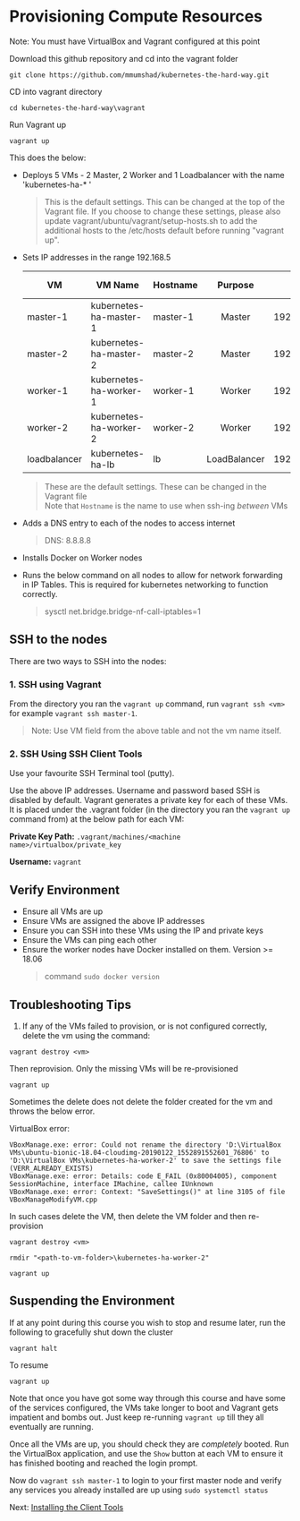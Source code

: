 # Provisioning Compute Resources

Note: You must have VirtualBox and Vagrant configured at this point

Download this github repository and cd into the vagrant folder

`git clone https://github.com/mmumshad/kubernetes-the-hard-way.git`

CD into vagrant directory

`cd kubernetes-the-hard-way\vagrant`

Run Vagrant up

`vagrant up`


This does the below:

- Deploys 5 VMs - 2 Master, 2 Worker and 1 Loadbalancer with the name 'kubernetes-ha-* '
    > This is the default settings. This can be changed at the top of the Vagrant file.
    > If you choose to change these settings, please also update vagrant/ubuntu/vagrant/setup-hosts.sh
    > to add the additional hosts to the /etc/hosts default before running "vagrant up".

- Sets IP addresses in the range 192.168.5

    | VM            |  VM Name               | Hostname |  Purpose       | IP           | Forwarded Port   |
    | ------------  | ---------------------- | -------- | :-------------:| ------------:| ----------------:|
    | master-1      | kubernetes-ha-master-1 | master-1 |  Master        | 192.168.5.11 |     2711         |
    | master-2      | kubernetes-ha-master-2 | master-2 |  Master        | 192.168.5.12 |     2712         |
    | worker-1      | kubernetes-ha-worker-1 | worker-1 |  Worker        | 192.168.5.21 |     2721         |
    | worker-2      | kubernetes-ha-worker-2 | worker-2 |  Worker        | 192.168.5.22 |     2722         |
    | loadbalancer  | kubernetes-ha-lb       | lb       |  LoadBalancer  | 192.168.5.30 |     2730         |

    > These are the default settings. These can be changed in the Vagrant file<br>Note that `Hostname` is the name to use when ssh-ing *between* VMs


- Adds a DNS entry to each of the nodes to access internet
    > DNS: 8.8.8.8

- Installs Docker on Worker nodes
- Runs the below command on all nodes to allow for network forwarding in IP Tables.
  This is required for kubernetes networking to function correctly.
    > sysctl net.bridge.bridge-nf-call-iptables=1


## SSH to the nodes

There are two ways to SSH into the nodes:

### 1. SSH using Vagrant

  From the directory you ran the `vagrant up` command, run `vagrant ssh <vm>` for example `vagrant ssh master-1`.
  > Note: Use VM field from the above table and not the vm name itself.

### 2. SSH Using SSH Client Tools

Use your favourite SSH Terminal tool (putty).

Use the above IP addresses. Username and password based SSH is disabled by default.
Vagrant generates a private key for each of these VMs. It is placed under the .vagrant folder (in the directory you ran the `vagrant up` command from) at the below path for each VM:

**Private Key Path:** `.vagrant/machines/<machine name>/virtualbox/private_key`

**Username:** `vagrant`


## Verify Environment

- Ensure all VMs are up
- Ensure VMs are assigned the above IP addresses
- Ensure you can SSH into these VMs using the IP and private keys
- Ensure the VMs can ping each other
- Ensure the worker nodes have Docker installed on them. Version >= 18.06
  > command `sudo docker version`

## Troubleshooting Tips

1. If any of the VMs failed to provision, or is not configured correctly, delete the vm using the command:

`vagrant destroy <vm>`

Then reprovision. Only the missing VMs will be re-provisioned

`vagrant up`


Sometimes the delete does not delete the folder created for the vm and throws the below error.

VirtualBox error:

    VBoxManage.exe: error: Could not rename the directory 'D:\VirtualBox VMs\ubuntu-bionic-18.04-cloudimg-20190122_1552891552601_76806' to 'D:\VirtualBox VMs\kubernetes-ha-worker-2' to save the settings file (VERR_ALREADY_EXISTS)
    VBoxManage.exe: error: Details: code E_FAIL (0x80004005), component SessionMachine, interface IMachine, callee IUnknown
    VBoxManage.exe: error: Context: "SaveSettings()" at line 3105 of file VBoxManageModifyVM.cpp

In such cases delete the VM, then delete the VM folder and then re-provision

`vagrant destroy <vm>`

`rmdir "<path-to-vm-folder>\kubernetes-ha-worker-2"`

`vagrant up`

## Suspending the Environment

If at any point during this course you wish to stop and resume later, run the following to gracefully shut down the cluster

`vagrant halt`

To resume

`vagrant up`

Note that once you have got some way through this course and have some of the services configured, the VMs take longer to boot and Vagrant gets impatient and bombs out. Just keep re-running `vagrant up` till they all eventually are running.

Once all the VMs are up, you should check they are *completely* booted. Run the VirtualBox application, and use the `Show` button at each VM to ensure it has finished booting and reached the login prompt.

Now do `vagrant ssh master-1` to login to your first master node and verify any services you already installed are up using `sudo systemctl status`

Next: [Installing the Client Tools](./03-client-tools.md)